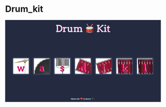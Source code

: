 # Drum_kit

![My Image](./images/Capture%20d%E2%80%99%C3%A9cran%202022-08-29%20%C3%A0%2022.50.04.png)